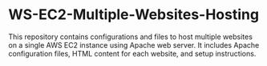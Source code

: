 # WS-EC2-Multiple-Websites-Hosting
This repository contains configurations and files to host multiple websites on a single AWS EC2 instance using Apache web server. It includes Apache configuration files, HTML content for each website, and setup instructions.
